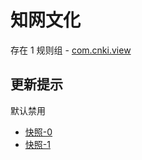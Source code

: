 # 知网文化

存在 1 规则组 - [com.cnki.view](/src/apps/com.cnki.view.ts)

## 更新提示

默认禁用

- [快照-0](https://i.gkd.li/import/12755689)
- [快照-1](https://i.gkd.li/import/12755700)
